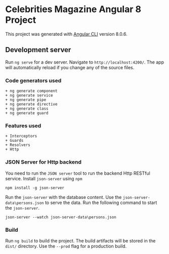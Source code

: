 # Celebrities Magazine Angular 8 Project

This project was generated with [Angular CLI](https://github.com/angular/angular-cli) version 8.0.6.

## Development server

Run `ng serve` for a dev server. Navigate to `http://localhost:4200/`. The app will automatically reload if you change any of the source files.

### Code generators used

    + ng generate component
    + ng generate service
    + ng generate pipe
    + ng generate directive
    + ng generate class
    + ng generate guard

### Features used
    + Interceptors
    + Guards
    + Resolvers
    + Http 

### JSON Server for Http backend
You need to run the `JSON server` tool to run the backend Http RESTful service.
Install `json-server` using `npm`

`npm install -g json-server`

Run the `json-server` with the database content. Use the `json-server-data\persons.json` to serve the data. Run the following command to start the `json-server`.

`json-server --watch json-server-data\persons.json`

### Build

Run `ng build` to build the project. The build artifacts will be stored in the `dist/` directory. Use the `--prod` flag for a production build.

